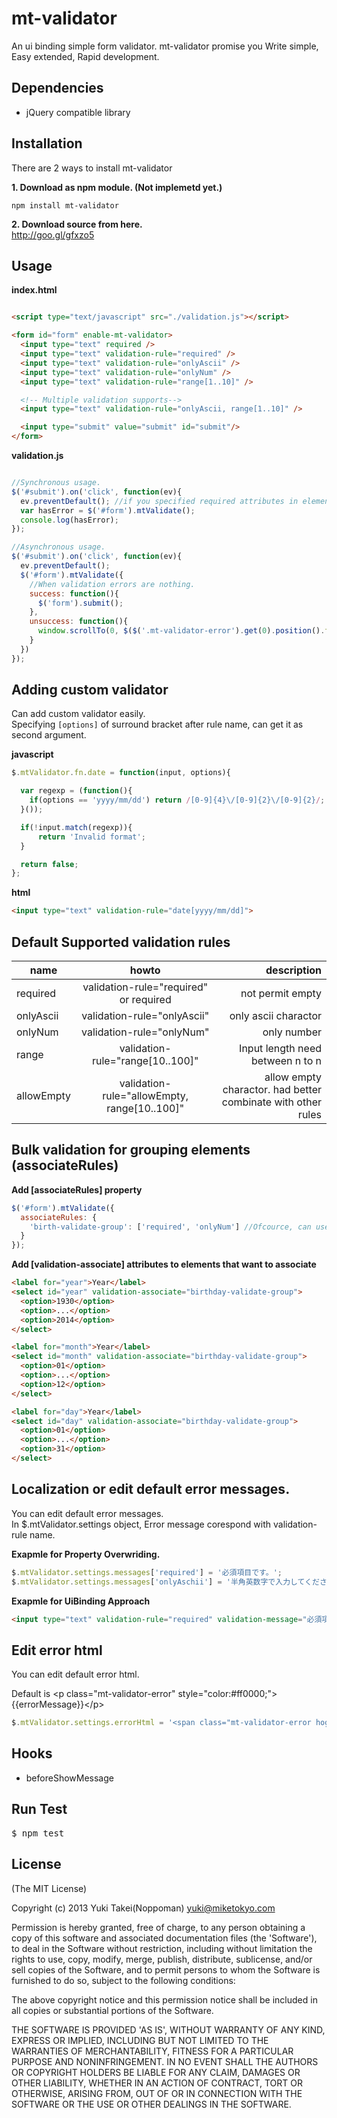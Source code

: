 mt-validator
===========

An ui binding simple form validator.
mt-validator promise you Write simple, Easy extended, Rapid development.

## Dependencies
* jQuery compatible library

## Installation
There are 2 ways to install mt-validator

**1. Download as npm module. (Not implemetd yet.)**
```
npm install mt-validator
```

**2. Download source from here.**  
http://goo.gl/gfxzo5


## Usage

**index.html**
```html

<script type="text/javascript" src="./validation.js"></script>

<form id="form" enable-mt-validator>
  <input type="text" required />
  <input type="text" validation-rule="required" />
  <input type="text" validation-rule="onlyAscii" />
  <input type="text" validation-rule="onlyNum" />
  <input type="text" validation-rule="range[1..10]" />

  <!-- Multiple validation supports-->
  <input type="text" validation-rule="onlyAscii, range[1..10]" />

  <input type="submit" value="submit" id="submit"/>
</form>
```

**validation.js**
```javascript

//Synchronous usage.
$('#submit').on('click', function(ev){
  ev.preventDefault(); //if you specified required attributes in element, you need to write this line.
  var hasError = $('#form').mtValidate();
  console.log(hasError);
});

//Asynchronous usage.
$('#submit').on('click', function(ev){
  ev.preventDefault();
  $('#form').mtValidate({
    //When validation errors are nothing.
    success: function(){
      $('form').submit();
    },
    unsuccess: function(){
      window.scrollTo(0, $($('.mt-validator-error').get(0).position().top));
    }
  })
});
```


## Adding custom validator

Can add custom validator easily.  
Specifying `[options]` of surround bracket after rule name, can get it as second argument.

**javascript**
```javascript
$.mtValidator.fn.date = function(input, options){

  var regexp = (function(){
    if(options == 'yyyy/mm/dd') return /[0-9]{4}\/[0-9]{2}\/[0-9]{2}/;
  }());

  if(!input.match(regexp)){
      return 'Invalid format';
  }

  return false;
};

```

**html**
```html
<input type="text" validation-rule="date[yyyy/mm/dd]">
```

## Default Supported validation rules

|name           |howto                           |description    |
| ------------- |:------------------------------:|--------------:|
|required|validation-rule="required" or required|not permit empty|
|onlyAscii|validation-rule="onlyAscii"|only ascii charactor|
|onlyNum|validation-rule="onlyNum"|only number|
|range|validation-rule="range[10..100]"|Input length need between n to n|
|allowEmpty|validation-rule="allowEmpty, range[10..100]"|allow empty charactor. had better combinate with other rules|


## Bulk validation for grouping elements (associateRules)

**Add [associateRules] property**
```javascript
$('#form').mtValidate({
  associateRules: {
    'birth-validate-group': ['required', 'onlyNum'] //Ofcource, can use custome validation rules
  }
});

```

**Add [validation-associate] attributes to elements that want to associate**
```html
<label for="year">Year</label>
<select id="year" validation-associate="birthday-validate-group">
  <option>1930</option>
  <option>...</option>
  <option>2014</option>
</select>

<label for="month">Year</label>
<select id="month" validation-associate="birthday-validate-group">
  <option>01</option>
  <option>...</option>
  <option>12</option>
</select>

<label for="day">Year</label>
<select id="day" validation-associate="birthday-validate-group">
  <option>01</option>
  <option>...</option>
  <option>31</option>
</select>

```


## Localization or edit default error messages.

You can edit default error messages.  
In $.mtValidator.settings object, Error message corespond with validation-rule name.

**Exapmle for Property Overwriding.**
```javascript
$.mtValidator.settings.messages['required'] = '必須項目です。';
$.mtValidator.settings.messages['onlyAschii'] = '半角英数字で入力してください。';
```

**Exapmle for UiBinding Approach**
```html
<input type="text" validation-rule="required" validation-message="必須項目です。"/>
```

## Edit error html
You can edit default error html.

Default is &lt;p class="mt-validator-error" style="color:#ff0000;"&gt;{{errorMessage}}&lt;/p&gt;

```javascript
$.mtValidator.settings.errorHtml = '<span class="mt-validator-error hogeclass">{{errorMessage}}</span>'
```

## Hooks
* beforeShowMessage


## Run Test
<pre>
$ npm test
</pre>


## License

(The MIT License)

Copyright (c) 2013 Yuki Takei(Noppoman) <yuki@miketokyo.com>

Permission is hereby granted, free of charge, to any person obtaining a copy of this software and associated documentation files (the 'Software'), to deal in the Software without restriction, including without limitation the rights to use, copy, modify, merge, publish, distribute, sublicense, and/or sell copies of the Software, and to permit persons to whom the Software is furnished to do so, subject to the following conditions:

The above copyright notice and this permission notice shall be included in all copies or substantial portions of the Software.

THE SOFTWARE IS PROVIDED 'AS IS', WITHOUT WARRANTY OF ANY KIND, EXPRESS OR IMPLIED, INCLUDING BUT NOT LIMITED TO THE WARRANTIES OF MERCHANTABILITY, FITNESS FOR A PARTICULAR PURPOSE AND NONINFRINGEMENT. IN NO EVENT SHALL THE AUTHORS OR COPYRIGHT HOLDERS BE LIABLE FOR ANY CLAIM, DAMAGES OR OTHER LIABILITY, WHETHER IN AN ACTION OF CONTRACT, TORT OR OTHERWISE, ARISING FROM, OUT OF OR IN CONNECTION WITH THE SOFTWARE OR THE USE OR OTHER DEALINGS IN THE SOFTWARE.
